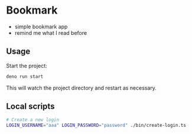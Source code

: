 # Bookmark

- simple bookmark app
- remind me what I read before

## Usage

Start the project:

```sh
deno run start
```

This will watch the project directory and restart as necessary.

## Local scripts

```sh
# Create a new login
LOGIN_USERNAME="aaa" LOGIN_PASSWORD="password" ./bin/create-login.ts
```
